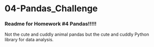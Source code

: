 # 04-Pandas_Challenge
### Readme for Homework #4 Pandas!!!!!  
Not the cute and cuddly animal pandas but the cute and cuddly Python library for data analysis.
